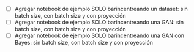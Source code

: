 * [ ] Agregar notebook de ejemplo SOLO barincentreando un dataset: sin batch size, con batch size y con proyección
* [ ] Agregar notebook de ejemplo SOLO barincentreando una GAN: sin batch size, con batch size y con proyección
* [ ] Agregar notebook de ejemplo SOLO barincentreando una GAN con Bayes: sin batch size, con batch size y con proyección